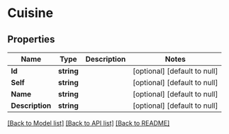 # Cuisine

## Properties
Name | Type | Description | Notes
------------ | ------------- | ------------- | -------------
**Id** | **string** |  | [optional] [default to null]
**Self** | **string** |  | [optional] [default to null]
**Name** | **string** |  | [optional] [default to null]
**Description** | **string** |  | [optional] [default to null]

[[Back to Model list]](../README.md#documentation-for-models) [[Back to API list]](../README.md#documentation-for-api-endpoints) [[Back to README]](../README.md)

